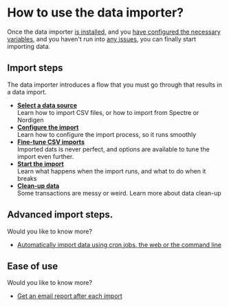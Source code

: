 # How to use the data importer?

Once the data importer [is installed](../installation/index.md), and you [have configured the necessary variables](../installation/configuration.md), and you haven't run into [any issues](../faq/index.md), you can finally start importing data.

## Import steps

The data importer introduces a flow that you must go through that results in a data import.

- **[Select a data source](select-data-source.md)**  
  Learn how to import CSV files, or how to import from Spectre or Nordigen
- **[Configure the import](configuration.md)**  
  Learn how to configure the import process, so it runs smoothly
- **[Fine-tune CSV imports](fine-tune-import.md)**  
  Imported dats is never perfect, and options are available to tune the import even further.
- **[Start the import](start.md)**  
  Learn what happens when the import runs, and what to do when it breaks
- **[Clean-up data](clean-up-data.md)**  
  Some transactions are messy or weird. Learn more about data clean-up

## Advanced import steps.

Would you like to know more?

- [Automatically import data using cron jobs, the web or the command line](../advanced/automation.md)

## Ease of use

Would you like to know more?

- [Get an email report after each import](../advanced/notifications.md)
